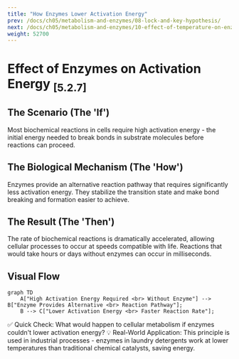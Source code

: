 ```yaml
---
title: "How Enzymes Lower Activation Energy"
prev: /docs/ch05/metabolism-and-enzymes/08-lock-and-key-hypothesis/
next: /docs/ch05/metabolism-and-enzymes/10-effect-of-temperature-on-enzymes/
weight: 52700
---
```


# Effect of Enzymes on Activation Energy <sub>[5.2.7]</sub>

## The Scenario (The 'If')
Most biochemical reactions in cells require high activation energy - the initial energy needed to break bonds in substrate molecules before reactions can proceed.

## The Biological Mechanism (The 'How')
Enzymes provide an alternative reaction pathway that requires significantly less activation energy. They stabilize the transition state and make bond breaking and formation easier to achieve.

## The Result (The 'Then')
The rate of biochemical reactions is dramatically accelerated, allowing cellular processes to occur at speeds compatible with life. Reactions that would take hours or days without enzymes can occur in milliseconds.

## Visual Flow
```mermaid
graph TD
    A["High Activation Energy Required <br> Without Enzyme"] --> B["Enzyme Provides Alternative <br> Reaction Pathway"];
    B --> C["Lower Activation Energy <br> Faster Reaction Rate"];
```
✅ Quick Check: What would happen to cellular metabolism if enzymes couldn't lower activation energy?
💡 Real-World Application: This principle is used in industrial processes - enzymes in laundry detergents work at lower temperatures than traditional chemical catalysts, saving energy.